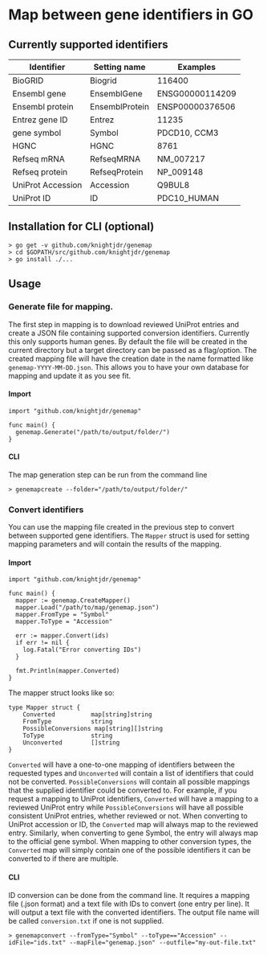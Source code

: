 # Map between gene identifiers in GO

## Currently supported identifiers

| Identifier | Setting name | Examples |
|-------------------|----------------|-----------------|
| BioGRID           | Biogrid        | 116400          |
| Ensembl gene      | EnsemblGene    | ENSG00000114209 |
| Ensembl protein   | EnsemblProtein | ENSP00000376506 |
| Entrez gene ID    | Entrez         | 11235           |
| gene symbol       | Symbol         | PDCD10, CCM3    |
| HGNC              | HGNC           | 8761            |
| Refseq mRNA       | RefseqMRNA     | NM_007217       |
| Refseq protein    | RefseqProtein  | NP_009148       |
| UniProt Accession | Accession      | Q9BUL8          |
| UniProt ID        | ID             | PDC10_HUMAN     |


## Installation for CLI (optional)

```
> go get -v github.com/knightjdr/genemap
> cd $GOPATH/src/github.com/knightjdr/genemap
> go install ./...
```

## Usage

### Generate file for mapping.

The first step in mapping is to download reviewed UniProt entries and create a JSON file containing
supported conversion identifiers. Currently this only supports human genes. By default the file
will be created in the current directory but a target directory can be passed as a flag/option. The
created mapping file will have the creation date in the name formatted like `genemap-YYYY-MM-DD.json`.
This allows you to have your own database for mapping and update it as you see fit.

#### Import

```
import "github.com/knightjdr/genemap"

func main() {
  genemap.Generate("/path/to/output/folder/")
}
```

#### CLI

The map generation step can be run from the command line

```
> genemapcreate --folder="/path/to/output/folder/"
```

### Convert identifiers

You can use the mapping file created in the previous step to convert between supported gene identifiers. The
`Mapper` struct is used for setting mapping parameters and will contain the results of the
mapping.

#### Import

```
import "github.com/knightjdr/genemap"

func main() {
  mapper := genemap.CreateMapper()
  mapper.Load("/path/to/map/genemap.json")
  mapper.FromType = "Symbol"
  mapper.ToType = "Accession"

  err := mapper.Convert(ids)
  if err != nil {
    log.Fatal("Error converting IDs")
  }

  fmt.Println(mapper.Converted)
}
```

The mapper struct looks like so:

```
type Mapper struct {
	Converted          map[string]string
	FromType           string
	PossibleConversions map[string][]string
	ToType             string
	Unconverted        []string
}
```

`Converted` will have a one-to-one mapping of identifiers between the requested types and
`Unconverted` will contain a list of identifiers that could not be converted.
`PossibleConversions` will contain all possible mappings that the supplied identifier could be
converted to. For example, if you request a mapping to UniProt identifiers, `Converted` will
have a mapping to a reviewed UniProt entry while `PossibleConversions` will have all possible consistent
UniProt entries, whether reviewed or not. When converting to UniProt accession or ID, the `Converted`
map will always map to the reviewed entry. Similarly, when converting to gene Symbol, the entry
will always map to the official gene symbol. When mapping to other conversion types, the `Converted`
map will simply contain one of the possible identifiers it can be converted to if there are multiple.

#### CLI

ID conversion can be done from the command line. It requires a mapping file (.json format) and a text
file with IDs to convert (one entry per line). It will output a text file with the converted identifiers.
The output file name will be called `conversion.txt` if one is not supplied.

```
> genemapconvert --fromType="Symbol" --toType=="Accession" --idFile="ids.txt" --mapFile="genemap.json" --outfile="my-out-file.txt"
```